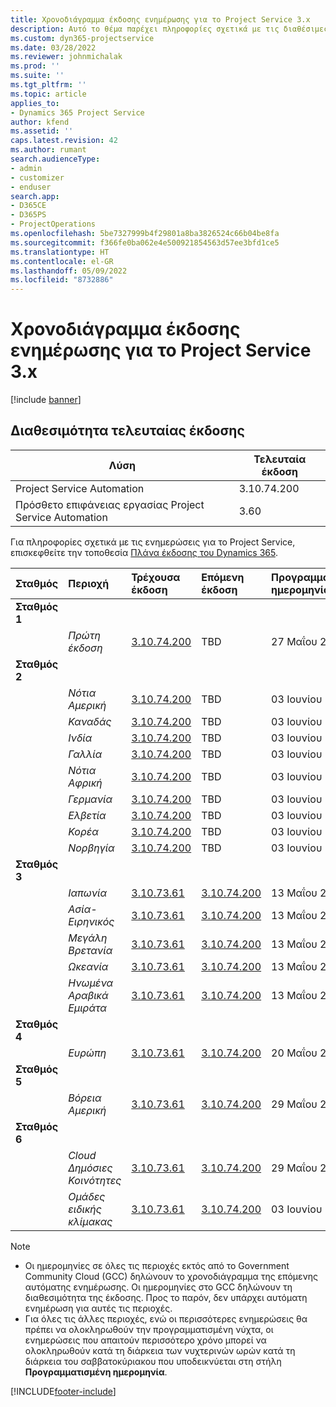 ```yaml
---
title: Χρονοδιάγραμμα έκδοσης ενημέρωσης για το Project Service 3.x
description: Αυτό το θέμα παρέχει πληροφορίες σχετικά με τις διαθέσιμες και τις επερχόμενες κυκλοφορίες του Dynamics 365 Project Service Automation.
ms.custom: dyn365-projectservice
ms.date: 03/28/2022
ms.reviewer: johnmichalak
ms.prod: ''
ms.suite: ''
ms.tgt_pltfrm: ''
ms.topic: article
applies_to:
- Dynamics 365 Project Service
author: kfend
ms.assetid: ''
caps.latest.revision: 42
ms.author: rumant
search.audienceType:
- admin
- customizer
- enduser
search.app:
- D365CE
- D365PS
- ProjectOperations
ms.openlocfilehash: 5be7327999b4f29801a8ba3826524c66b04be8fa
ms.sourcegitcommit: f366fe0ba062e4e500921854563d57ee3bfd1ce5
ms.translationtype: HT
ms.contentlocale: el-GR
ms.lasthandoff: 05/09/2022
ms.locfileid: "8732886"
---
```

# <a name="update-release-schedule-for-project-service-3x"></a>Χρονοδιάγραμμα έκδοσης ενημέρωσης για το Project Service 3.x

[!include [banner](../includes/psa-now-project-operations.md)]

## <a name="latest-version-availability"></a>Διαθεσιμότητα τελευταίας έκδοσης

| Λύση  | Τελευταία έκδοση |
|-------|----|
| Project Service Automation    | 3.10.74.200 |
| Πρόσθετο επιφάνειας εργασίας Project Service Automation                | 3.60          |

Για πληροφορίες σχετικά με τις ενημερώσεις για το Project Service, επισκεφθείτε την τοποθεσία [Πλάνα έκδοσης του Dynamics 365](/dynamics365/release-plans/). 

| Σταθμός  | Περιοχή | Τρέχουσα έκδοση | Επόμενη έκδοση |  Προγραμματισμένη ημερομηνία
| :---   | :---   | :---   | :---   |:---   |         
|<strong>Σταθμός 1</strong> | |  |  | |
| | <i>Πρώτη έκδοση</i> | [3.10.74.200](whats-new-ur43.md) | TBD | 27 Μαΐου 2022
|<strong>Σταθμός 2</strong> | |  |  | |
| | <i>Νότια Αμερική</i> | [3.10.74.200](whats-new-ur43.md) | TBD | 03 Ιουνίου 2022
| | <i>Καναδάς</i> | [3.10.74.200](whats-new-ur43.md) | TBD | 03 Ιουνίου 2022
| | <i>Ινδία</i> | [3.10.74.200](whats-new-ur43.md) | TBD | 03 Ιουνίου 2022
| | <i>Γαλλία</i> | [3.10.74.200](whats-new-ur43.md) | TBD | 03 Ιουνίου 2022
| | <i>Νότια Αφρική</i> | [3.10.74.200](whats-new-ur43.md) | TBD | 03 Ιουνίου 2022
| | <i>Γερμανία</i> | [3.10.74.200](whats-new-ur43.md) | TBD | 03 Ιουνίου 2022
| | <i>Ελβετία</i> | [3.10.74.200](whats-new-ur43.md) | TBD | 03 Ιουνίου 2022
| | <i>Κορέα</i> | [3.10.74.200](whats-new-ur43.md) | TBD | 03 Ιουνίου 2022
| | <i>Νορβηγία</i> | [3.10.74.200](whats-new-ur43.md) | TBD | 03 Ιουνίου 2022
|<strong>Σταθμός 3</strong> | |  |  | |
| | <i>Ιαπωνία</i> | [3.10.73.61](whats-new-ur-42.md) | [3.10.74.200](whats-new-ur43.md) | 13 Μαΐου 2022
| | <i>Ασία-Ειρηνικός</i> | [3.10.73.61](whats-new-ur-42.md) | [3.10.74.200](whats-new-ur43.md) | 13 Μαΐου 2022
| | <i>Μεγάλη Βρετανία</i> | [3.10.73.61](whats-new-ur-42.md) | [3.10.74.200](whats-new-ur43.md) | 13 Μαΐου 2022
| | <i>Ωκεανία</i> | [3.10.73.61](whats-new-ur-42.md) | [3.10.74.200](whats-new-ur43.md) | 13 Μαΐου 2022
| | <i>Ηνωμένα Αραβικά Εμιράτα</i> | [3.10.73.61](whats-new-ur-42.md) | [3.10.74.200](whats-new-ur43.md) | 13 Μαΐου 2022
|<strong>Σταθμός 4</strong> | |  |  | |
| | <i>Ευρώπη</i> | [3.10.73.61](whats-new-ur-42.md) | [3.10.74.200](whats-new-ur43.md) | 20 Μαΐου 2022
|<strong>Σταθμός 5</strong> | |  |  | |
| | <i>Βόρεια Αμερική</i> | [3.10.73.61](whats-new-ur-42.md) | [3.10.74.200](whats-new-ur43.md) | 29 Μαΐου 2022
|<strong>Σταθμός 6</strong> | |  |  | |
| | <i>Cloud Δημόσιες Κοινότητες</i> | [3.10.73.61](whats-new-ur-42.md) | [3.10.74.200](whats-new-ur43.md) | 29 Μαΐου 2022
| | <i>Ομάδες ειδικής κλίμακας</i> | [3.10.73.61](whats-new-ur-42.md) | [3.10.74.200](whats-new-ur43.md) | 03 Ιουνίου 2022




>[!Note]
> - Οι ημερομηνίες σε όλες τις περιοχές εκτός από το Government Community Cloud (GCC) δηλώνουν το χρονοδιάγραμμα της επόμενης αυτόματης ενημέρωσης. Οι ημερομηνίες στο GCC δηλώνουν τη διαθεσιμότητα της έκδοσης. Προς το παρόν, δεν υπάρχει αυτόματη ενημέρωση για αυτές τις περιοχές.
> - Για όλες τις άλλες περιοχές, ενώ οι περισσότερες ενημερώσεις θα πρέπει να ολοκληρωθούν την προγραμματισμένη νύχτα, οι ενημερώσεις που απαιτούν περισσότερο χρόνο μπορεί να ολοκληρωθούν κατά τη διάρκεια των νυχτερινών ωρών κατά τη διάρκεια του σαββατοκύριακου που υποδεικνύεται στη στήλη **Προγραμματισμένη ημερομηνία**.


[!INCLUDE[footer-include](../includes/footer-banner.md)]

